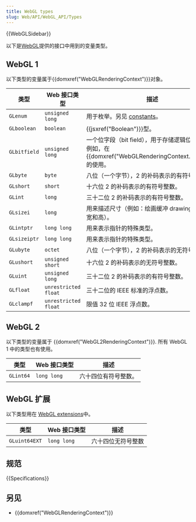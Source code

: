```yaml
---
title: WebGL types
slug: Web/API/WebGL_API/Types
---
```

{{WebGLSidebar}}

以下是[WebGL](/zh-CN/docs/Web/API/WebGL_API)提供的接口中用到的变量类型。

## WebGL 1

以下类型的变量属于{{domxref("WebGLRenderingContext")}}对象。

| 类型         | Web 接口类型         | 描述                                                                                                                          |
| ------------ | -------------------- | ----------------------------------------------------------------------------------------------------------------------------- |
| `GLenum`     | `unsigned long`      | 用于枚举。另见 [constants](/zh-CN/docs/Web/API/WebGL_API/Constants)。                                                         |
| `GLboolean`  | `boolean`            | {{jsxref("Boolean")}}型。                                                                                              |
| `GLbitfield` | `unsigned long`      | 一个位字段（bit field），用于存储逻辑位（bit）。例如，在 {{domxref("WebGLRenderingContext.clear()")}}的使用。 |
| `GLbyte`     | `byte`               | 八位（一个字节），2 的补码表示的有符号整数。                                                                                  |
| `GLshort`    | `short`              | 十六位 2 的补码表示的有符号整数。                                                                                             |
| `GLint`      | `long`               | 三十二位 2 的补码表示的有符号整数。                                                                                           |
| `GLsizei`    | `long`               | 用来描述尺寸（例如：绘画缓冲 drawing buffer 的宽和高）。                                                                      |
| `GLintptr`   | `long long`          | 用来表示指针的特殊类型。                                                                                                      |
| `GLsizeiptr` | `long long`          | 用来表示指针的特殊类型。                                                                                                      |
| `GLubyte`    | `octet`              | 八位（一个字节），2 的补码表示的无符号整数。                                                                                  |
| `GLushort`   | `unsigned short`     | 十六位 2 的补码表示的无符号整数。                                                                                             |
| `GLuint`     | `unsigned long`      | 三十二位 2 的补码表示的有符号整数。                                                                                           |
| `GLfloat`    | `unrestricted float` | 三十二位的 IEEE 标准的浮点数。                                                                                                |
| `GLclampf`   | `unrestricted float` | 限值 32 位 IEEE 浮点数。                                                                                                      |

## WebGL 2

以下类型的变量属于 {{domxref("WebGL2RenderingContext")}}. 所有 WebGL 1 中的类型也有使用。

| 类型      | Web 接口类型 | 描述                 |
| --------- | ------------ | -------------------- |
| `GLint64` | `long long`  | 六十四位有符号整数。 |

## WebGL 扩展

以下类型用在 [WebGL extensions](/zh-CN/docs/Web/API/WebGL_API/Using_Extensions)中。

| 类型          | Web 接口类型 | 描述               |
| ------------- | ------------ | ------------------ |
| `GLuint64EXT` | `long long`  | 六十四位无符号整数 |

## 规范

{{Specifications}}

## 另见

- {{domxref("WebGLRenderingContext")}}
